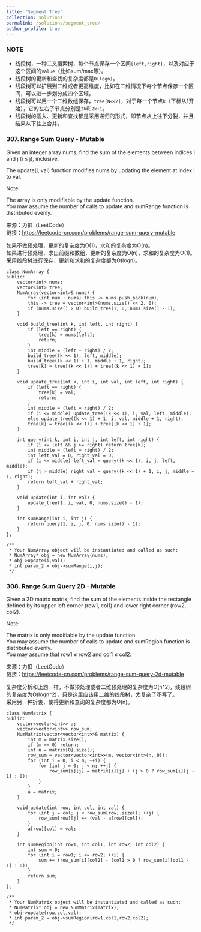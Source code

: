 ```yaml
---
title: "Segment Tree"
collection: solutions
permalink: /solutions/segment_tree/
author_profile: true
---
```


### NOTE

* 线段树，一种二叉搜索树，每个节点保存一个区间`[left,right]`，以及对应于这个区间的`value`（比如sum/max等）。
* 线段树的更新和查找的复杂度都是`O(logn)`。
* 线段树可以扩展到二维或者更高维度，比如在二维情况下每个节点保存一个区间，可以进一步划分成四个区域。
* 线段树可以用一个二维数组保存，`tree[N<<2]`，对于每一个节点`k`（下标从1开始），它的左右子节点分别是`2k`和`2k+1`。
* 线段树的插入、更新和查找都是采用递归的形式，即节点从上往下分裂，并且结果从下往上合并。
  
### 307. Range Sum Query - Mutable

Given an integer array nums, find the sum of the elements between indices i and j (i ≤ j), inclusive.

The update(i, val) function modifies nums by updating the element at index i to val.

Note:

The array is only modifiable by the update function.  
You may assume the number of calls to update and sumRange function is distributed evenly.

来源：力扣（LeetCode）  
链接：https://leetcode-cn.com/problems/range-sum-query-mutable

如果不做预处理，更新的复杂度为O(1)，求和的复杂度为O(n)。  
如果进行预处理，求出前缀和数组，更新的复杂度为O(n)，求和的复杂度为O(1)。  
采用线段树进行保存，更新和求和的复杂度都为O(logn)。

```
class NumArray {
public:
    vector<int> nums;
    vector<int> tree;
    NumArray(vector<int>& nums) {
        for (int num : nums) this -> nums.push_back(num);
        this -> tree = vector<int>(nums.size() << 2, 0);
        if (nums.size() > 0) build_tree(1, 0, nums.size() - 1);
    }

    void build_tree(int k, int left, int right) {
        if (left == right) {
            tree[k] = nums[left];
            return;
        }
        int middle = (left + right) / 2;
        build_tree((k << 1), left, middle);
        build_tree((k << 1) + 1, middle + 1, right);
        tree[k] = tree[(k << 1)] + tree[(k << 1) + 1];
    }

    void update_tree(int k, int i, int val, int left, int right) {
        if (left == right) {
            tree[k] = val;
            return;
        }
        int middle = (left + right) / 2;
        if (i <= middle) update_tree((k << 1), i, val, left, middle);
        else update_tree((k << 1) + 1, i, val, middle + 1, right);
        tree[k] = tree[(k << 1)] + tree[(k << 1) + 1];
    }

    int query(int k, int i, int j, int left, int right) {
        if (i <= left && j >= right) return tree[k];
        int middle = (left + right) / 2;
        int left_val = 0, right_val = 0;
        if (i <= middle) left_val = query((k << 1), i, j, left, middle);
        if (j > middle) right_val = query((k << 1) + 1, i, j, middle + 1, right);
        return left_val + right_val;
    }
    
    void update(int i, int val) {
        update_tree(1, i, val, 0, nums.size() - 1);
    }
    
    int sumRange(int i, int j) {
        return query(1, i, j, 0, nums.size() - 1);
    }
};

/**
 * Your NumArray object will be instantiated and called as such:
 * NumArray* obj = new NumArray(nums);
 * obj->update(i,val);
 * int param_2 = obj->sumRange(i,j);
 */
 ```

### 308. Range Sum Query 2D - Mutable

Given a 2D matrix matrix, find the sum of the elements inside the rectangle defined by its upper left corner (row1, col1) and lower right corner (row2, col2).

Note:

The matrix is only modifiable by the update function.  
You may assume the number of calls to update and sumRegion function is distributed evenly.  
You may assume that row1 ≤ row2 and col1 ≤ col2.

来源：力扣（LeetCode）  
链接：https://leetcode-cn.com/problems/range-sum-query-2d-mutable

复杂度分析和上题一样，不做预处理或者二维预处理的复杂度为O(n^2)，线段树的复杂度为O(logn^2)，只是这里应该用二维的线段树，太复杂了不写了。  
采用另一种折衷，使得更新和查询的复杂度都为O(n)。

```
class NumMatrix {
public:
    vector<vector<int>> a;
    vector<vector<int>> row_sum;
    NumMatrix(vector<vector<int>>& matrix) {
        int m = matrix.size();
        if (m == 0) return;
        int n = matrix[0].size();
        row_sum = vector<vector<int>>(m, vector<int>(n, 0));
        for (int i = 0; i < m; ++i) {
            for (int j = 0; j < n; ++j) {
                row_sum[i][j] = matrix[i][j] + (j > 0 ? row_sum[i][j - 1] : 0);
            }
        }
        a = matrix;
    }
    
    void update(int row, int col, int val) {
        for (int j = col; j < row_sum[row].size(); ++j) {
            row_sum[row][j] += (val - a[row][col]);
        }
        a[row][col] = val;
    }
    
    int sumRegion(int row1, int col1, int row2, int col2) {
        int sum = 0;
        for (int i = row1; i <= row2; ++i) {
            sum += (row_sum[i][col2] - (col1 > 0 ? row_sum[i][col1 - 1] : 0));
        }
        return sum;
    }
};

/**
 * Your NumMatrix object will be instantiated and called as such:
 * NumMatrix* obj = new NumMatrix(matrix);
 * obj->update(row,col,val);
 * int param_2 = obj->sumRegion(row1,col1,row2,col2);
 */
 ```